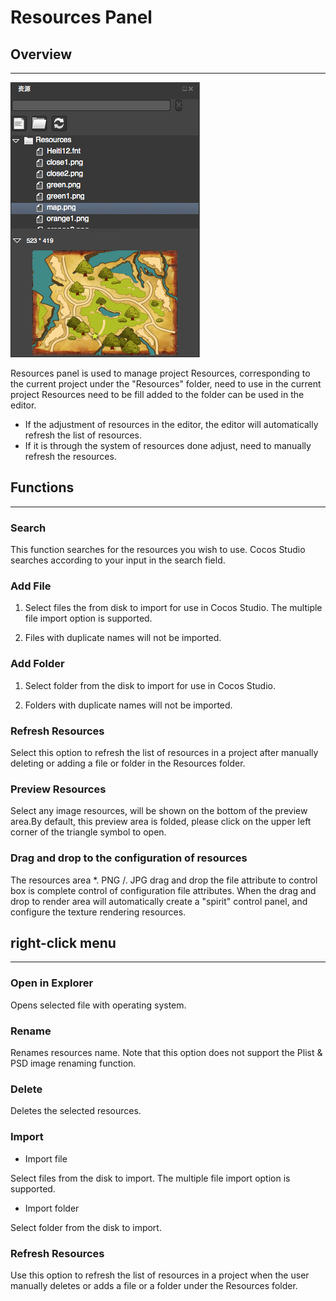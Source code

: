 # Resources Panel

## Overview
------
![](./res/resource_panel.png)

Resources panel is used to manage project Resources, corresponding to the current project under the "Resources" folder, need to use in the current project Resources need to be fill added to the folder can be used in the editor.

- If the adjustment of resources in the editor, the editor will automatically refresh the list of resources.
- If it is through the system of resources done adjust, need to manually refresh the resources.

## Functions
-------
### Search

This function searches for the resources you wish to use. Cocos Studio searches according to your input in the search field.

### Add File


1. Select files the from disk to import for use in Cocos Studio. The multiple file import option is supported.

2. Files with duplicate names will not be imported.

### Add Folder
   
1. Select folder from the disk to import for use in Cocos Studio.

2. Folders with duplicate names will not be imported.

### Refresh Resources

Select this option to refresh the list of resources in a project after manually deleting or adding a file or folder in the Resources folder.

### Preview Resources


Select any image resources, will be shown on the bottom of the preview area.By default, this preview area is folded, please click on the upper left corner of the triangle symbol to open.

### Drag and drop to the configuration of resources

The resources area *. PNG /. JPG drag and drop the file attribute to control box is complete control of configuration file attributes.
When the drag and drop to render area will automatically create a "spirit" control panel, and configure the texture rendering resources.

##  right-click menu 
------
### Open in Explorer
  
Opens selected file with  operating system.

### Rename

Renames resources name. Note that this option does not support the Plist & PSD image renaming function.   

### Delete

Deletes the selected resources.

### Import

- Import file

 Select files from the disk to import. The multiple file import option is supported.

-  Import folder

Select folder from the disk to import.

### Refresh Resources

Use this option to refresh the list of resources in a project when the user manually deletes or adds a file or a folder under the Resources folder.
